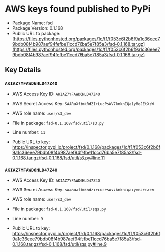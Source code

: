 # AWS keys found published to PyPi

* Package Name: fsd
* Package Version: 0.1.168
* Public URL to package: [https://files.pythonhosted.org/packages/1c/f1/f053c6f2b6f9a1c36eee79bdb08f4b987aef94fefbe11ccd76ba5e7f85a3/fsd-0.1.168.tar.gz](https://files.pythonhosted.org/packages/1c/f1/f053c6f2b6f9a1c36eee79bdb08f4b987aef94fefbe11ccd76ba5e7f85a3/fsd-0.1.168.tar.gz)

## Key Details

### `AKIAZ7YFAWD6HLD47Z4O`

* AWS Access Key ID: `AKIAZ7YFAWD6HLD47Z4O`
* AWS Secret Access Key: `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` 
* AWS role name: `user/s3_dev`
* File in package: `fsd-0.1.168/fsd/util/s3.py`
* Line number: `11`

* Public URL to key: https://inspector.pypi.io/project/fsd/0.1.168/packages/1c/f1/f053c6f2b6f9a1c36eee79bdb08f4b987aef94fefbe11ccd76ba5e7f85a3/fsd-0.1.168.tar.gz/fsd-0.1.168/fsd/util/s3.py#line.11



### `AKIAZ7YFAWD6HLD47Z4O`

* AWS Access Key ID: `AKIAZ7YFAWD6HLD47Z4O`
* AWS Secret Access Key: `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` 
* AWS role name: `user/s3_dev`
* File in package: `fsd-0.1.168/fsd/util/sqs.py`
* Line number: `9`

* Public URL to key: https://inspector.pypi.io/project/fsd/0.1.168/packages/1c/f1/f053c6f2b6f9a1c36eee79bdb08f4b987aef94fefbe11ccd76ba5e7f85a3/fsd-0.1.168.tar.gz/fsd-0.1.168/fsd/util/sqs.py#line.9


